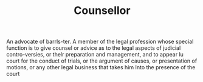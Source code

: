 ---
title: Counsellor
letter: C
permalink: "/definitions/bld-counsellor.html"
body: An advocate of barrls-ter. A member of the legal profession whose special function
  is to give counsel or advice as to the legal aspects of judicial contro-versies,
  or thelr preparation and management, and to appear lu court for the conduct of trials,
  or the argument of causes, or presentation of motions, or any other legal business
  that takes him Into the presence of the court
published_at: '2018-07-07'
source: Black's Law Dictionary 2nd Ed (1910)
layout: post
---